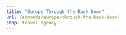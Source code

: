 ```yaml
---
title: "Europe Through the Back Door"
url: /edmonds/europe-through-the-back-door/
shop: travel agency
---
```

